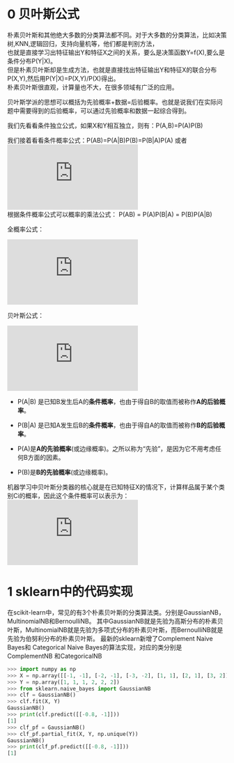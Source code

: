 0 贝叶斯公式
=========
朴素贝叶斯和其他绝大多数的分类算法都不同。对于大多数的分类算法，比如决策树,KNN,逻辑回归，支持向量机等，他们都是判别方法，  
也就是直接学习出特征输出Y和特征X之间的关系，要么是决策函数Y=f(X),要么是条件分布P(Y|X)。  
但是朴素贝叶斯却是生成方法，也就是直接找出特征输出Y和特征X的联合分布P(X,Y),然后用P(Y|X)=P(X,Y)/P(X)得出。  
朴素贝叶斯很直观，计算量也不大，在很多领域有广泛的应用。

贝叶斯学派的思想可以概括为先验概率+数据=后验概率。也就是说我们在实际问题中需要得到的后验概率，可以通过先验概率和数据一起综合得到。

我们先看看条件独立公式，如果X和Y相互独立，则有：P(A,B)=P(A)P(B)

我们接着看看条件概率公式：P(AB)=P(A|B)P(B)=P(B|A)P(A)  或者  
![1](http://latex.codecogs.com/svg.latex?P(B%7CA)%20=%20%5Cfrac%7BP(AB)%7D%7BP(A)%7D)  
根据条件概率公式可以概率的乘法公式： P(AB) = P(A)P(B|A) = P(B)P(A|B)  

全概率公式：

![2](http://latex.codecogs.com/svg.latex?P(A)%20=%20%5Csum_%7Bi=1%7D%5E%7Bn%7D%20P(A%20B_i)%20=%20%5Csum_%7Bi=1%7D%5E%7Bn%7DP(B_i)P(A%7CB_i))

贝叶斯公式：  

![3](http://latex.codecogs.com/svg.latex?P(A%7CB)%20=%20%5Cfrac%7BP(B%7CA)%5Ccdot%20P(A)%7D%7BP(B)%7D)

- P(A|B) 是已知B发生后A的**条件概率**，也由于得自B的取值而被称作**A的后验概率**。  

- P(B|A) 是已知A发生后B的**条件概率**，也由于得自A的取值而被称作**B的后验概率**。    

- P(A)是**A的先验概率**(或边缘概率)。之所以称为“先验”，是因为它不用考虑任何B方面的因素。  
- P(B)是**B的先验概率**(或边缘概率)。  

机器学习中贝叶斯分类器的核心就是在已知特征X的情况下，计算样品属于某个类别Ci的概率，因此这个条件概率可以表示为：
![4](http://latex.codecogs.com/svg.latex?P(C_i%7CX)%20=%20%5Cfrac%7BP(C_%7Bi%7DX)%7D%7BP(X)%7D%20=%20%5Cfrac%7BP(C_i)P(X%7CC_i)%7D%7B%5Csum_%7Bi=1%7D%5E%7Bk%7DP(C_i)P(X%7CC_i)%7D)    



1 sklearn中的代码实现
============

在scikit-learn中，常见的有3个朴素贝叶斯的分类算法类。分别是GaussianNB，MultinomialNB和BernoulliNB。
其中GaussianNB就是先验为高斯分布的朴素贝叶斯，MultinomialNB就是先验为多项式分布的朴素贝叶斯，而BernoulliNB就是先验为伯努利分布的朴素贝叶斯。
最新的sklearn新增了Complement Naive Bayes和 Categorical Naive Bayes的算法实现，对应的类分别是ComplementNB 和CategoricalNB 

```python
>>> import numpy as np  
>>> X = np.array([[-1, -1], [-2, -1], [-3, -2], [1, 1], [2, 1], [3, 2]])  
>>> Y = np.array([1, 1, 1, 2, 2, 2])  
>>> from sklearn.naive_bayes import GaussianNB  
>>> clf = GaussianNB()  
>>> clf.fit(X, Y)  
GaussianNB()  
>>> print(clf.predict([[-0.8, -1]]))  
[1]  
>>> clf_pf = GaussianNB()  
>>> clf_pf.partial_fit(X, Y, np.unique(Y))  
GaussianNB()  
>>> print(clf_pf.predict([[-0.8, -1]]))  
[1]  
```
